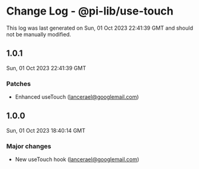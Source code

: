 # Change Log - @pi-lib/use-touch

This log was last generated on Sun, 01 Oct 2023 22:41:39 GMT and should not be manually modified.

<!-- Start content -->

## 1.0.1

Sun, 01 Oct 2023 22:41:39 GMT

### Patches

- Enhanced useTouch (lancerael@googlemail.com)

## 1.0.0

Sun, 01 Oct 2023 18:40:14 GMT

### Major changes

- New useTouch hook (lancerael@googlemail.com)
